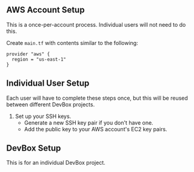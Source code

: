 

## AWS Account Setup

This is a once-per-account process. Individual users will not need to do this.

Create `main.tf` with contents similar to the following:

```hcl
provider "aws" {
  region = "us-east-1"
}
```

## Individual User Setup

Each user will have to complete these steps once, but this will be reused
between different DevBox projects.

1. Set up your SSH keys.
   - Generate a new SSH key pair if you don't have one.
   - Add the public key to your AWS account's EC2 key pairs.


## DevBox Setup

This is for an individual DevBox project. 
